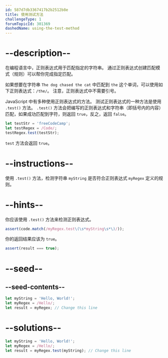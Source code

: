 ```yaml
---
id: 587d7db3367417b2b2512b8e
title: 使用测试方法
challengeType: 1
forumTopicId: 301369
dashedName: using-the-test-method
---
```


# --description--

在编程语言中，正则表达式用于匹配指定的字符串。 通过正则表达式创建匹配模式（规则）可以帮你完成指定匹配。

如果想要在字符串 `The dog chased the cat` 中匹配到 `the` 这个单词，可以使用如下正则表达式：`/the/`。 注意，正则表达式中不需要引号。

JavaScript 中有多种使用正则表达式的方法。 测试正则表达式的一种方法是使用 `.test()` 方法。 `.test()` 方法会把编写的正则表达式和字符串（即括号内的内容）匹配，如果成功匹配到字符，则返回 `true`，反之，返回 `false`。

```js
let testStr = 'freeCodeCamp';
let testRegex = /Code/;
testRegex.test(testStr);
```

`test` 方法会返回 `true`。

# --instructions--

使用 `.test()` 方法，检测字符串 `myString` 是否符合正则表达式 `myRegex` 定义的规则。

# --hints--

你应该使用 `.test()` 方法来检测正则表达式。

```js
assert(code.match(/myRegex.test\(\s*myString\s*\)/));
```

你的返回结果应该为 `true`。

```js
assert(result === true);
```

# --seed--

## --seed-contents--

```js
let myString = 'Hello, World!';
let myRegex = /Hello/;
let result = myRegex; // Change this line
```

# --solutions--

```js
let myString = 'Hello, World!';
let myRegex = /Hello/;
let result = myRegex.test(myString); // Change this line
```
